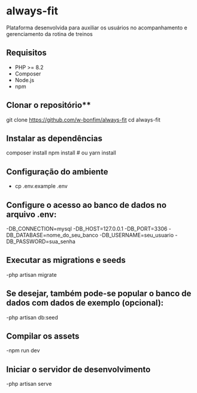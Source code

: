 # always-fit

Plataforma desenvolvida para auxiliar os usuários no acompanhamento e gerenciamento da rotina de treinos

## Requisitos

- PHP >= 8.2
- Composer
- Node.js 
- npm

## Clonar o repositório**
   git clone https://github.com/w-bonfim/always-fit
   cd always-fit

## Instalar as dependências

composer install
npm install # ou yarn install

## Configuração do ambiente
- cp .env.example .env
  
## Configure o acesso ao banco de dados no arquivo .env:

  -DB_CONNECTION=mysql
  -DB_HOST=127.0.0.1
  -DB_PORT=3306
  -DB_DATABASE=nome_do_seu_banco
  -DB_USERNAME=seu_usuario
  -DB_PASSWORD=sua_senha
   
## Executar as migrations e seeds

-php artisan migrate

## Se desejar, também pode-se popular o banco de dados com dados de exemplo (opcional):

-php artisan db:seed

## Compilar os assets

-npm run dev

## Iniciar o servidor de desenvolvimento
   
-php artisan serve

